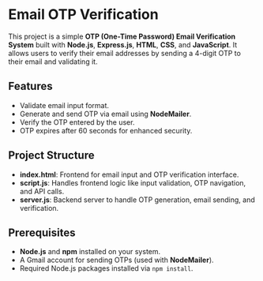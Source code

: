 # Email OTP Verification

This project is a simple **OTP (One-Time Password) Email Verification System** built with **Node.js**, **Express.js**, **HTML**, **CSS**, and **JavaScript**. It allows users to verify their email addresses by sending a 4-digit OTP to their email and validating it.

## Features
- Validate email input format.
- Generate and send OTP via email using **NodeMailer**.
- Verify the OTP entered by the user.
- OTP expires after 60 seconds for enhanced security.

## Project Structure
- **index.html**: Frontend for email input and OTP verification interface.
- **script.js**: Handles frontend logic like input validation, OTP navigation, and API calls.
- **server.js**: Backend server to handle OTP generation, email sending, and verification.

## Prerequisites
- **Node.js** and **npm** installed on your system.
- A Gmail account for sending OTPs (used with **NodeMailer**).
- Required Node.js packages installed via `npm install`.
